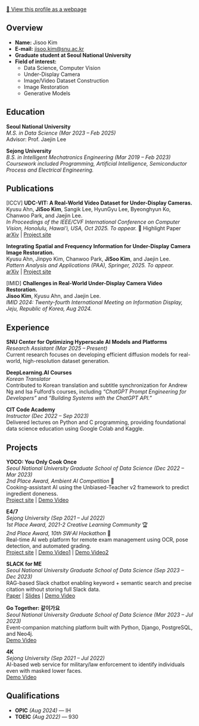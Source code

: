 [🔗 View this profile as a webpage](https://jisoo1738.github.io/jisoo1738_profile/)

## Overview
- **Name:** Jisoo Kim
- **E-mail:** jisoo.kim@snu.ac.kr
- **Graduate student at Seoul National University**
- **Field of interest:**
  - Data Science, Computer Vision
  - Under-Display Camera
  - Image/Video Dataset Construction
  - Image Restoration
  - Generative Models

## Education
**Seoul National University**  
_M.S. in Data Science (Mar 2023 – Feb 2025)_  
Advisor: Prof. Jaejin Lee  

**Sejong University**  
_B.S. in Intelligent Mechatronics Engineering (Mar 2019 – Feb 2023)_  
*Coursework included Programming, Artificial Intelligence, Semiconductor Process and Electrical Engineering.*

## Publications
[ICCV] **UDC-VIT: A Real-World Video Dataset for Under-Display Cameras.**  
Kyusu Ahn, **JiSoo Kim**, Sangik Lee, HyunGyu Lee, Byeonghyun Ko, Chanwoo Park, and Jaejin Lee.  
_In Proceedings of the IEEE/CVF International Conference on Computer Vision, Honolulu, Hawai’i, USA, Oct 2025. To appear._ 🏅 Highlight Paper  
[arXiv](https://arxiv.org/abs/2501.18545) | [Project site](https://mcrl.github.io/UDC)

**Integrating Spatial and Frequency Information for Under-Display Camera Image Restoration.**  
Kyusu Ahn, Jinpyo Kim, Chanwoo Park, **JiSoo Kim**, and Jaejin Lee.  
_Pattern Analysis and Applications (PAA), Springer, 2025. To appear._  
[arXiv](https://arxiv.org/abs/2501.18517) | [Project site](https://github.com/mcrl/SFIM)

[IMID] **Challenges in Real-World Under-Display Camera Video Restoration.**  
**Jisoo Kim**, Kyusu Ahn, and Jaejin Lee.  
_IMID 2024: Twenty-fourth International Meeting on Information Display, Jeju, Republic of Korea, Aug 2024._

## Experience
**SNU Center for Optimizing Hyperscale AI Models and Platforms**  
_Research Assistant (Mar 2025 – Present)_  
Current research focuses on developing efficient diffusion models for real-world, high-resolution dataset generation.

**DeepLearning.AI Courses**  
_Korean Translator_  
Contributed to Korean translation and subtitle synchronization for Andrew Ng and Isa Fulford’s courses, including *“ChatGPT Prompt Engineering for Developers”* and *“Building Systems with the ChatGPT API.”*

**CIT Code Academy**  
_Instructor (Dec 2022 – Sep 2023)_  
Delivered lectures on Python and C programming, providing foundational data science education using Google Colab and Kaggle.

## Projects
**YOCO: You Only Cook Once**  
_Seoul National University Graduate School of Data Science (Dec 2022 – Mar 2023)_  
_2nd Place Award, Ambient AI Competition_ 🥈  
Cooking-assistant AI using the Unbiased-Teacher v2 framework to predict ingredient doneness.  
[Project site](https://github.com/SNU-YOCO/YOCO) | [Demo Video](https://youtu.be/nylaXRa7xTk?si=EuNJ2xkx2pxYAtpD)

**E4/7**  
_Sejong University (Sep 2021 – Jul 2022)_  
_1st Place Award, 2021-2 Creative Learning Community_ 🏆  
_2nd Place Award, 10th SW·AI Hackathon_ 🥈  
Real-time AI web platform for remote exam management using OCR, pose detection, and automated grading.  
[Project site](https://github.com/E4-7) | [Demo Video1](https://youtu.be/VMCRFsKPW48) | [Demo Video2](https://youtu.be/d06-pK4OCiM)

**SLACK for ME**  
_Seoul National University Graduate School of Data Science (Sep 2023 – Dec 2023)_  
RAG-based Slack chatbot enabling keyword + semantic search and precise citation without storing full Slack data.  
[Paper](https://github.com/jisoo1738/jisoo1738/blob/96fecd9ea0ad0ed5841dec714c3a3a532f2ba8ea/Projects/Slack_for_me/Personalized_Chatbot_Service_for_GSDS_Slack_Users.pdf) | [Slides](https://github.com/jisoo1738/jisoo1738/blob/96fecd9ea0ad0ed5841dec714c3a3a532f2ba8ea/Projects/Slack_for_me/BKMS2_pj.pdf) | [Demo Video](https://youtu.be/EzfCC3uzGkY)

**Go Together: 같이가요**  
_Seoul National University Graduate School of Data Science (Mar 2023 – Jul 2023)_  
Event-companion matching platform built with Python, Django, PostgreSQL, and Neo4j.  
[Demo Video](https://youtu.be/qLgDpgDTRYc?si=dpcyN57JdqdBlMeK&t=1509)

**4K**  
_Sejong University (Sep 2021 – Jul 2022)_  
AI-based web service for military/law enforcement to identify individuals even with masked lower faces.  
[Demo Video](https://youtu.be/TfUcGMA7Zz0)

## Qualifications
- **OPIC** _(Aug 2024)_ — IH  
- **TOEIC** _(Aug 2022)_ — 930
